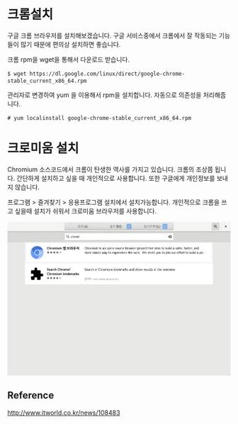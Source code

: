 # 크롬설치
구글 크롬 브라우저를 설치해보겠습니다.
구글 서비스중에서 크롬에서 잘 작동되는 기능들이 많기 때문에 편의상 설치하면 좋습니다.

크롬 rpm을 wget을 통해서 다운로드 받습니다.
```
$ wget https://dl.google.com/linux/direct/google-chrome-stable_current_x86_64.rpm
```

관리자로 변경하여 yum 을 이용해서 rpm을 설치합니다. 자동으로 의존성을 처리해줍니다.
```
# yum localinstall google-chrome-stable_current_x86_64.rpm
```

# 크로미움 설치
Chromium 소스코드에서 크롬이 탄생한 역사를 가지고 있습니다. 크롬의 조상쯤 됩니다.
간단하게 설치하고 싶을 때 개인적으로 사용합니다. 또한 구글에게 개인정보를 보내지 않습니다.

프로그램 > 즐겨찾기 > 응용프로그램 설치에서 설치가능합니다. 개인적으로 크롬을 쓰고 싶을때 설치가 쉬워서 크로미움 브라우저를 사용합니다.

![chrominum](../figures/chromium.png)


## Reference
http://www.itworld.co.kr/news/108483